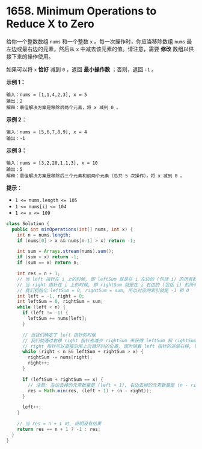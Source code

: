 # 1658. Minimum Operations to Reduce X to Zero

给你一个整数数组 `nums` 和一个整数 `x` 。每一次操作时，你应当移除数组 `nums` 最左边或最右边的元素，然后从 `x` 中减去该元素的值。请注意，需要 **修改** 数组以供接下来的操作使用。

如果可以将 `x` **恰好** 减到 `0` ，返回 **最小操作数** ；否则，返回 `-1` 。

 

**示例 1：**

```
输入：nums = [1,1,4,2,3], x = 5
输出：2
解释：最佳解决方案是移除后两个元素，将 x 减到 0 。
```

**示例 2：**

```
输入：nums = [5,6,7,8,9], x = 4
输出：-1
```

**示例 3：**

```
输入：nums = [3,2,20,1,1,3], x = 10
输出：5
解释：最佳解决方案是移除后三个元素和前两个元素（总共 5 次操作），将 x 减到 0 。
```

 

**提示：**

-   `1 <= nums.length <= 105`
-   `1 <= nums[i] <= 104`
-   `1 <= x <= 109`



```java
class Solution {
  public int minOperations(int[] nums, int x) {
    int n = nums.length;
    if (nums[0] > x && nums[n-1] > x) return -1;

    int sum = Arrays.stream(nums).sum();
    if (sum < x) return -1;
    if (sum == x) return n;

    int res = n + 1;
    // 当 left 指针在 i 上的时候, 即 leftSum 就是在 i 左边的 (包括 i) 的所有数之和
    // 当 right 指针在 i 上的时候, 即 rightSum 就是在 i 右边的 (包括 i) 的所有数之和
    // 我们初始化 leftSum = 0, rightSum = sum, 所以对应的索引就是 -1 和 0
    int left = -1, right = 0;
    int leftSum = 0, rightSum = sum;
    while (left < n) {
      if (left != -1) {
        leftSum += nums[left];
      }

      // 当我们确定了 left 指针的时候
      // 我们就通过右移 right 指针去减少 rightSum 来获得 leftSum 和 rightSum 之和正好等于 x
      // right 指针可以直接沿用上次循环时的位置, 因为随着 left 指针的逐渐右移, leftSum 会越来越大, 相对的, rightSum 必须逐渐减小才能使得 leftSum + rightSum = 0
      while (right < n && leftSum + rightSum > x) {
        rightSum -= nums[right];
        right++;
      }

      if (leftSum + rightSum == x) {
        // 注意: 左边去掉的元素数量是 (left + 1), 右边去掉的元素数量是 (n - right)
        res = Math.min(res, (left + 1) + (n - right));
      }

      left++;
    }

    // 当 res = n + 1 时, 说明没有结果
    return res == n + 1 ? -1 : res;
  }
}
```

